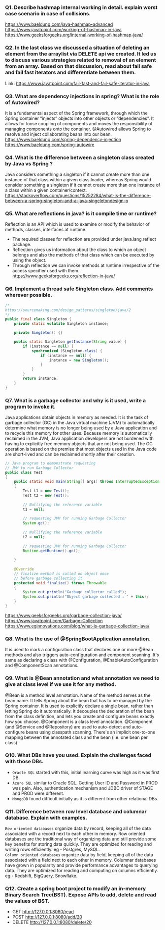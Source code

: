 ### Q1. Describe hashmap internal working in detail. explain worst case scenario in case of collisions.
https://www.baeldung.com/java-hashmap-advanced
https://www.javatpoint.com/working-of-hashmap-in-java
https://www.geeksforgeeks.org/internal-working-of-hashmap-java/

### Q2. In the last class we discussed a situation of deleting an element from the arraylist via DELETE api we created. It led us to discuss various strategies related to removal of an element from an array. Based on that discussion, read about fail safe and fail fast iterators and differentiate between them.
Link: https://www.javatpoint.com/fail-fast-and-fail-safe-iterator-in-java

### Q3. What are dependency injections in spring? What is the role of Autowired?
It is a fundamental aspect of the Spring framework, through which the Spring container “injects” objects into other objects or “dependencies”. It allows for loose coupling of components and moves the responsibility of managing components onto the container.
@Autowired allows Spring to resolve and inject collaborating beans into our bean.
https://www.baeldung.com/spring-dependency-injection
https://www.baeldung.com/spring-autowire

### Q4. What is the difference between a singleton class created by Java vs Spring ?
Java considers something a singleton if it cannot create more than one instance of that class within a given class loader, whereas Spring would consider something a singleton if it cannot create more than one instance of a class within a given container/context.
https://stackoverflow.com/questions/15252284/what-is-the-difference-between-a-spring-singleton-and-a-java-singeletondesign-p

### Q5. What are reflections in java? is it compile time or runtime?
Reflection is an API which is used to examine or modify the behavior of methods, classes, interfaces at runtime.
* The required classes for reflection are provided under java.lang.reflect package.
* Reflection gives us information about the class to which an object belongs and also the methods of that class which can be executed by using the object.
* Through reflection we can invoke methods at runtime irrespective of the access specifier used with them.
<br>https://www.geeksforgeeks.org/reflection-in-java/

### Q6. Implement a thread safe Singleton class. Add comments wherever possible.
```java
/*
https://sourcemaking.com/design_patterns/singleton/java/2
*/
public final class Singleton {
    private static volatile Singleton instance;

    private Singleton() {}

    public static Singleton getInstance(String value) {
        if (instance == null) {
            synchronized (Singleton.class) {
                if (instance == null) {
                    instance = new Singleton();
                }
            }
        }
        return instance;
    }
}
```

### Q7. What is a garbage collector and why is it used, write a program to invoke it.
Java applications obtain objects in memory as needed. It is the task of garbage collector (GC) in the Java virtual machine (JVM) to automatically determine what memory is no longer being used by a Java application and to recycle this memory for other uses. Because memory is automatically reclaimed in the JVM, Java application developers are not burdened with having to explicitly free memory objects that are not being used. The GC operation is based on the premise that most objects used in the Java code are short-lived and can be reclaimed shortly after their creation.
```java
// Java program to demonstrate requesting
// JVM to run Garbage Collector
public class Test
{
    public static void main(String[] args) throws InterruptedException
    {
        Test t1 = new Test();
        Test t2 = new Test();
        
        // Nullifying the reference variable
        t1 = null;
        
        // requesting JVM for running Garbage Collector
        System.gc();
        
        // Nullifying the reference variable
        t2 = null;
        
        // requesting JVM for running Garbage Collector
        Runtime.getRuntime().gc();
    
    }
    
    @Override
    // finalize method is called on object once
    // before garbage collecting it
    protected void finalize() throws Throwable
    {
        System.out.println("Garbage collector called");
        System.out.println("Object garbage collected : " + this);
    }
}
```
https://www.geeksforgeeks.org/garbage-collection-java/
https://www.javatpoint.com/Garbage-Collection
https://www.eginnovations.com/blog/what-is-garbage-collection-java/

### Q8. What is the use of @SpringBootApplication annotation.
It is used to mark a configuration class that declares one or more @Bean methods and also triggers auto-configuration and component scanning. It's same as declaring a class with @Configuration, @EnableAutoConfiguration and @ComponentScan annotations.

### Q9. What is @Bean annotation and what annotation we need to give at class level if we use it for any method.
@Bean is a method level annotation. Name of the method serves as the bean name. It tells Spring about the bean that has to be managed by the Spring container. It is used to explicitly declare a single bean, rather than letting Spring do it automatically. It decouples the declaration of the bean from the class definition, and lets you create and configure beans exactly how you choose.
@Component is a class level annotation. @Component (and @Service and @Repository) are used to auto-detect and auto-configure beans using classpath scanning. There's an implicit one-to-one mapping between the annotated class and the bean (i.e. one bean per class).

### Q10. What DBs have you used. Explain the challenges faced with those DBs.
* `Oracle SQL` started with this, initial learning curve was high as it was first DB.
* `Azure SQL` similar to Oracle SQL. Getting User ID and Password in PROD was pain. Also, authentication mechanism and JDBC driver of STAGE and PROD were different.
* `MongoDB` found difficult initially as it is different from other relational DBs.

### Q11. Difference between row level database and columnar database. Explain with examples.
`Row oriented databases` organize data by record, keeping all of the data associated with a record next to each other in memory. Row oriented databases are the traditional way of organizing data and still provide some key benefits for storing data quickly. They are optimized for reading and writing rows efficiently. eg - Postgres, MySQL.
<br>`Column oriented databases` organize data by field, keeping all of the data associated with a field next to each other in memory. Columnar databases have grown in popularity and provide performance advantages to querying data. They are optimized for reading and computing on columns efficiently. eg - Redshift, BigQuery, Snowflake.

### Q12. Create a spring boot project to modify an in-memory Binary Search Tree(BST). Expose APIs to add, delete and read the values of BST.
* GET http://127.0.0.1:8080/read
* POST http://127.0.0.1:8080/add/20
* DELETE http://127.0.0.1:8080/delete/20
